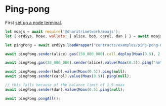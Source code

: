 # Ping-pong

First [set up a node terminal](../../../../tutorial/src/interaction/interaction-basic.md).

```javascript
let moajs = await require('@dharitrinetwork/moajs');
let { erdSys, Moax, wallets: { alice, bob, carol, dan } } = await moajs.setupInteractive("local-testnet");

let pingPong = await erdSys.loadWrapper("contracts/examples/ping-pong-moax");

await pingPong.sender(alice).gas(150_000_000).call.deploy(Moax(0.5), 2 * 60, null, Moax(1.5));

await pingPong.gas(20_000_000).sender(alice).value(Moax(0.5)).ping("note 1");

await pingPong.sender(bob).value(Moax(0.5)).ping(null);
await pingPong.sender(carol).value(Moax(0.5)).ping(null);

// this fails because of the balance limit of 1.5 moax
await pingPong.sender(dan).value(Moax(0.5).ping(null);

await pingPong.pongAll();

```
